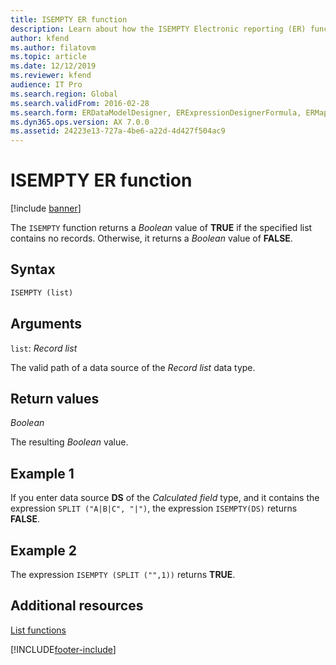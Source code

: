 ```yaml
---
title: ISEMPTY ER function
description: Learn about how the ISEMPTY Electronic reporting (ER) function is used, including syntax strings, arguments, return values, and examples.
author: kfend
ms.author: filatovm
ms.topic: article
ms.date: 12/12/2019
ms.reviewer: kfend
audience: IT Pro
ms.search.region: Global
ms.search.validFrom: 2016-02-28
ms.search.form: ERDataModelDesigner, ERExpressionDesignerFormula, ERMappedFormatDesigner, ERModelMappingDesigner
ms.dyn365.ops.version: AX 7.0.0
ms.assetid: 24223e13-727a-4be6-a22d-4d427f504ac9
---
```


# ISEMPTY ER function

[!include [banner](../includes/banner.md)]

The `ISEMPTY` function returns a *Boolean* value of **TRUE** if the specified list contains no records. Otherwise, it returns a *Boolean* value of **FALSE**.

## Syntax

```vb
ISEMPTY (list)
```

## Arguments

`list`: *Record list*

The valid path of a data source of the *Record list* data type.

## Return values

*Boolean*

The resulting *Boolean* value.

## Example 1

If you enter data source **DS** of the *Calculated field* type, and it contains the expression `SPLIT ("A|B|C", "|")`, the expression `ISEMPTY(DS)` returns **FALSE**.

## Example 2

The expression `ISEMPTY (SPLIT ("",1))` returns **TRUE**.

## Additional resources

[List functions](er-functions-category-list.md)


[!INCLUDE[footer-include](../../../includes/footer-banner.md)]
